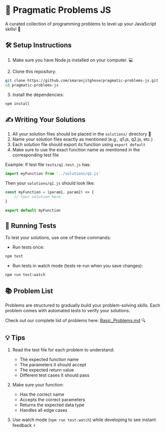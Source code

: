 # 🎯 Pragmatic Problems JS

A curated collection of programming problems to level up your JavaScript skills! 🚀

## 🛠️ Setup Instructions

1. Make sure you have Node.js installed on your computer. 💻

2. Clone this repository:
```bash
git clone https://github.com/smaranjitghose/pragmatic-problems-js.git
cd pragmatic-problems-js
```

3. Install the dependencies:
```bash
npm install
```

## ✍️ Writing Your Solutions

1. All your solution files should be placed in the `solutions/` directory 📁
2. Name your solution files exactly as mentioned (e.g., q1.js, q2.js, etc.)
3. Each solution file should export its function using `export default`
4. Make sure to use the exact function name as mentioned in the corresponding test file

Example:
If test file `tests/q1.test.js` has:
```javascript
import myFunction from '../solutions/q1.js'
```
Then your `solutions/q1.js` should look like:
```javascript
const myFunction = (param1, param2) => {
    // Your solution here
}

export default myFunction
```

## 🧪 Running Tests

To test your solutions, use one of these commands:

- Run tests once:
```bash
npm test
```

- Run tests in watch mode (tests re-run when you save changes):
```bash
npm run test:watch
```

## 📚 Problem List

Problems are structured to gradually build your problem-solving skills. Each problem comes with automated tests to verify your solutions.

Check out our complete list of problems here: [Basic_Problems.md](Basic_Problems.md) 🔍

## 💡 Tips

1. Read the test file for each problem to understand:
   - The expected function name
   - The parameters it should accept
   - The expected return value
   - Different test cases it should pass

2. Make sure your function:
   - Has the correct name
   - Accepts the correct parameters
   - Returns the expected data type
   - Handles all edge cases

3. Use watch mode (`npm run test:watch`) while developing to see instant feedback ⚡
